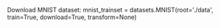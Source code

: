 Download MNIST dataset: 
mnist_trainset = datasets.MNIST(root='./data', train=True, download=True, transform=None)

